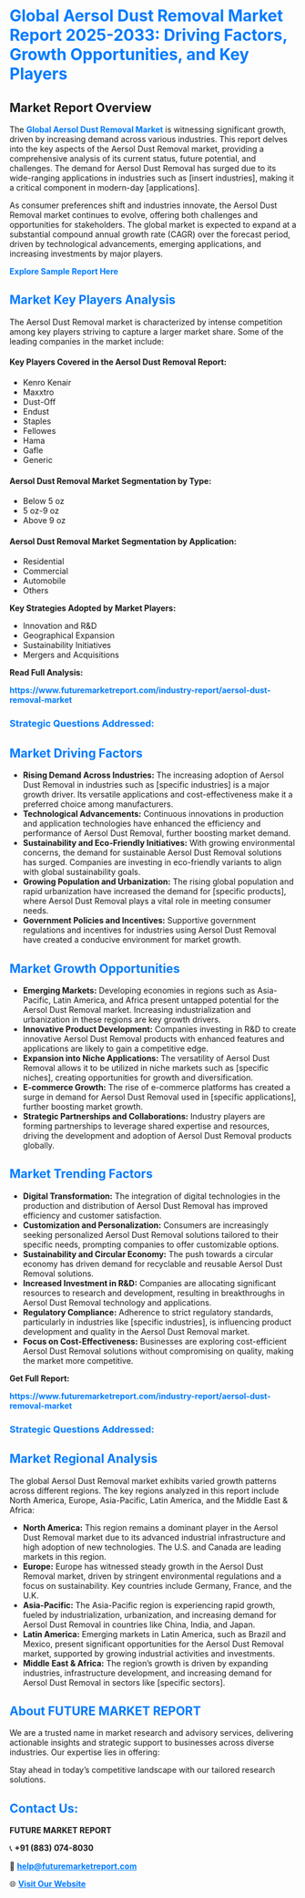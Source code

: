 <h1 style="color: #007BFF;">Global Aersol Dust Removal Market Report 2025-2033: Driving Factors, Growth Opportunities, and Key Players</h1>

<section id="overview">
<h2>Market Report Overview</h2>
<p>The <a href="https://www.futuremarketreport.com/industry-report/aersol-dust-removal-market" style="color: #007BFF; text-decoration: none;"><strong>Global Aersol Dust Removal Market</strong></a> is witnessing significant growth, driven by increasing demand across various industries. This report delves into the key aspects of the Aersol Dust Removal market, providing a comprehensive analysis of its current status, future potential, and challenges. The demand for Aersol Dust Removal has surged due to its wide-ranging applications in industries such as [insert industries], making it a critical component in modern-day [applications].</p>
<p>As consumer preferences shift and industries innovate, the Aersol Dust Removal market continues to evolve, offering both challenges and opportunities for stakeholders. The global market is expected to expand at a substantial compound annual growth rate (CAGR) over the forecast period, driven by technological advancements, emerging applications, and increasing investments by major players.</p>
</section>

<section id="overview">
<p><a href="https://www.futuremarketreport.com/request-sample/reportId=31945" style="color: #007BFF; text-decoration: none;"><strong>Explore Sample Report Here</strong></a></p>
</section>

<section id="key-players">
<h2 style="color: #007BFF;">Market Key Players Analysis</h2>
<p>The Aersol Dust Removal market is characterized by intense competition among key players striving to capture a larger market share. Some of the leading companies in the market include:</p>
<h4>Key Players Covered in the Aersol Dust Removal Report:</h4>
<ul><li>Kenro Kenair</li><li>Maxxtro</li><li>Dust-Off</li><li>Endust</li><li>Staples</li><li>Fellowes</li><li>Hama</li><li>Gafle</li><li>Generic</li></ul>
<h4>Aersol Dust Removal Market Segmentation by Type:</h4>
<ul><li>Below 5 oz</li><li>5 oz-9 oz</li><li>Above 9 oz</li></ul>

<h4>Aersol Dust Removal Market Segmentation by Application:</h4>
<ul><li>Residential</li><li>Commercial</li><li>Automobile</li><li>Others</li></ul>
<p><strong>Key Strategies Adopted by Market Players:</strong></p>
<ul>
<li>Innovation and R&D</li>
<li>Geographical Expansion</li>
<li>Sustainability Initiatives</li>
<li>Mergers and Acquisitions</li>
</ul>
</section>

<section>
<p><strong>Read Full Analysis: </strong></p><a href="https://www.futuremarketreport.com/industry-report/aersol-dust-removal-market" style="color: #007BFF; text-decoration: none;"><strong>https://www.futuremarketreport.com/industry-report/aersol-dust-removal-market</strong></a>
<h3 style="color: #007BFF;">Strategic Questions Addressed:</h3>
</section>

<section id="driving-factors">
<h2 style="color: #007BFF;">Market Driving Factors</h2>
<ul>
<li><strong>Rising Demand Across Industries:</strong> The increasing adoption of Aersol Dust Removal in industries such as [specific industries] is a major growth driver. Its versatile applications and cost-effectiveness make it a preferred choice among manufacturers.</li>
<li><strong>Technological Advancements:</strong> Continuous innovations in production and application technologies have enhanced the efficiency and performance of Aersol Dust Removal, further boosting market demand.</li>
<li><strong>Sustainability and Eco-Friendly Initiatives:</strong> With growing environmental concerns, the demand for sustainable Aersol Dust Removal solutions has surged. Companies are investing in eco-friendly variants to align with global sustainability goals.</li>
<li><strong>Growing Population and Urbanization:</strong> The rising global population and rapid urbanization have increased the demand for [specific products], where Aersol Dust Removal plays a vital role in meeting consumer needs.</li>
<li><strong>Government Policies and Incentives:</strong> Supportive government regulations and incentives for industries using Aersol Dust Removal have created a conducive environment for market growth.</li>
</ul>
</section>

<section id="growth-opportunities">
<h2 style="color: #007BFF;">Market Growth Opportunities</h2>
<ul>
<li><strong>Emerging Markets:</strong> Developing economies in regions such as Asia-Pacific, Latin America, and Africa present untapped potential for the Aersol Dust Removal market. Increasing industrialization and urbanization in these regions are key growth drivers.</li>
<li><strong>Innovative Product Development:</strong> Companies investing in R&D to create innovative Aersol Dust Removal products with enhanced features and applications are likely to gain a competitive edge.</li>
<li><strong>Expansion into Niche Applications:</strong> The versatility of Aersol Dust Removal allows it to be utilized in niche markets such as [specific niches], creating opportunities for growth and diversification.</li>
<li><strong>E-commerce Growth:</strong> The rise of e-commerce platforms has created a surge in demand for Aersol Dust Removal used in [specific applications], further boosting market growth.</li>
<li><strong>Strategic Partnerships and Collaborations:</strong> Industry players are forming partnerships to leverage shared expertise and resources, driving the development and adoption of Aersol Dust Removal products globally.</li>
</ul>
</section>

<section id="trending-factors">
<h2 style="color: #007BFF;">Market Trending Factors</h2>
<ul>
<li><strong>Digital Transformation:</strong> The integration of digital technologies in the production and distribution of Aersol Dust Removal has improved efficiency and customer satisfaction.</li>
<li><strong>Customization and Personalization:</strong> Consumers are increasingly seeking personalized Aersol Dust Removal solutions tailored to their specific needs, prompting companies to offer customizable options.</li>
<li><strong>Sustainability and Circular Economy:</strong> The push towards a circular economy has driven demand for recyclable and reusable Aersol Dust Removal solutions.</li>
<li><strong>Increased Investment in R&D:</strong> Companies are allocating significant resources to research and development, resulting in breakthroughs in Aersol Dust Removal technology and applications.</li>
<li><strong>Regulatory Compliance:</strong> Adherence to strict regulatory standards, particularly in industries like [specific industries], is influencing product development and quality in the Aersol Dust Removal market.</li>
<li><strong>Focus on Cost-Effectiveness:</strong> Businesses are exploring cost-efficient Aersol Dust Removal solutions without compromising on quality, making the market more competitive.</li>
</ul>
</section>

<section>
<p><strong>Get Full Report: </strong></p><a href="https://www.futuremarketreport.com/industry-report/aersol-dust-removal-market" style="color: #007BFF; text-decoration: none;"><strong>https://www.futuremarketreport.com/industry-report/aersol-dust-removal-market</strong></a>
<h3 style="color: #007BFF;">Strategic Questions Addressed:</h3>
</section>


<section id="regional-analysis">
<h2 style="color: #007BFF;">Market Regional Analysis</h2>
<p>The global Aersol Dust Removal market exhibits varied growth patterns across different regions. The key regions analyzed in this report include North America, Europe, Asia-Pacific, Latin America, and the Middle East & Africa:</p>
<ul>
<li><strong>North America:</strong> This region remains a dominant player in the Aersol Dust Removal market due to its advanced industrial infrastructure and high adoption of new technologies. The U.S. and Canada are leading markets in this region.</li>
<li><strong>Europe:</strong> Europe has witnessed steady growth in the Aersol Dust Removal market, driven by stringent environmental regulations and a focus on sustainability. Key countries include Germany, France, and the U.K.</li>
<li><strong>Asia-Pacific:</strong> The Asia-Pacific region is experiencing rapid growth, fueled by industrialization, urbanization, and increasing demand for Aersol Dust Removal in countries like China, India, and Japan.</li>
<li><strong>Latin America:</strong> Emerging markets in Latin America, such as Brazil and Mexico, present significant opportunities for the Aersol Dust Removal market, supported by growing industrial activities and investments.</li>
<li><strong>Middle East & Africa:</strong> The region’s growth is driven by expanding industries, infrastructure development, and increasing demand for Aersol Dust Removal in sectors like [specific sectors].</li>
</ul>
</section>

<footer>
<h2 style="color: #007BFF;">About FUTURE MARKET REPORT</h2>
<p>We are a trusted name in market research and advisory services, delivering actionable insights and strategic support to businesses across diverse industries. Our expertise lies in offering:</p>

<p>Stay ahead in today’s competitive landscape with our tailored research solutions.</p>

<h2 style="color: #007BFF;">Contact Us:</h2>
<p><strong>FUTURE MARKET REPORT</strong></p>
<p>📞 <strong>+91 (883) 074-8030</strong></p>
<p>📧 <strong><a href="mailto:help@futuremarketreport.com" style="color: #007BFF;">help@futuremarketreport.com</a></strong></p>
<p>🌐 <strong><a href="https://www.futuremarketreport.com/" style="color: #007BFF;">Visit Our Website</a></strong></p>
</footer>